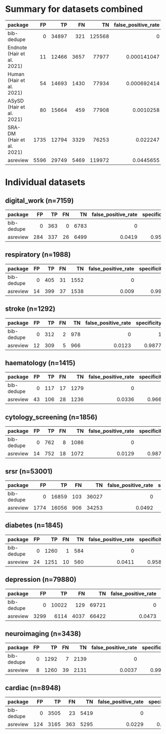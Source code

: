 # Summary for datasets combined

| package                    |   FP |    TP |   FN |     TN |   false_positive_rate |   specificity |   sensitivity |   precision |       f1 |
|:---------------------------|-----:|------:|-----:|-------:|----------------------:|--------------:|--------------:|------------:|---------:|
| bib-dedupe                 |    0 | 34897 |  321 | 125568 |           0           |      1        |      0.990885 |    1        | 0.995422 |
| Endnote (Hair et al. 2021) |   11 | 12466 | 3657 |  77977 |           0.000141047 |      0.999859 |      0.773181 |    0.999118 | 0.871748 |
| Human (Hair et al. 2021)   |   54 | 14693 | 1430 |  77934 |           0.000692414 |      0.999308 |      0.911307 |    0.996338 | 0.951927 |
| ASySD (Hair et al. 2021)   |   80 | 15664 |  459 |  77908 |           0.0010258   |      0.998974 |      0.971531 |    0.994919 | 0.983086 |
| SRA-DM (Hair et al. 2021)  | 1735 | 12794 | 3329 |  76253 |           0.022247    |      0.977753 |      0.793525 |    0.880584 | 0.834791 |
| asreview                   | 5596 | 29749 | 5469 | 119972 |           0.0445655   |      0.955435 |      0.84471  |    0.841675 | 0.84319  |

# Individual datasets

## digital_work (n=7159)

| package    |   FP |   TP |   FN |   TN |   false_positive_rate |   specificity |   sensitivity |   precision |    f1 | runtime   |
|:-----------|-----:|-----:|-----:|-----:|----------------------:|--------------:|--------------:|------------:|------:|:----------|
| bib-dedupe |    0 |  363 |    0 | 6783 |                0      |        1      |        1      |      1      | 1     | 0:00:36   |
| asreview   |  284 |  337 |   26 | 6499 |                0.0419 |        0.9581 |        0.9284 |      0.5427 | 0.685 | 0:00:00   |

## respiratory (n=1988)

| package    |   FP |   TP |   FN |   TN |   false_positive_rate |   specificity |   sensitivity |   precision |     f1 | runtime   |
|:-----------|-----:|-----:|-----:|-----:|----------------------:|--------------:|--------------:|------------:|-------:|:----------|
| bib-dedupe |    0 |  405 |   31 | 1552 |                 0     |         1     |        0.9289 |      1      | 0.9631 | 0:00:09   |
| asreview   |   14 |  399 |   37 | 1538 |                 0.009 |         0.991 |        0.9151 |      0.9661 | 0.9399 | 0:00:00   |

## stroke (n=1292)

| package    |   FP |   TP |   FN |   TN |   false_positive_rate |   specificity |   sensitivity |   precision |     f1 | runtime   |
|:-----------|-----:|-----:|-----:|-----:|----------------------:|--------------:|--------------:|------------:|-------:|:----------|
| bib-dedupe |    0 |  312 |    2 |  978 |                0      |        1      |        0.9936 |      1      | 0.9968 | 0:00:07   |
| asreview   |   12 |  309 |    5 |  966 |                0.0123 |        0.9877 |        0.9841 |      0.9626 | 0.9732 | 0:00:00   |

## haematology (n=1415)

| package    |   FP |   TP |   FN |   TN |   false_positive_rate |   specificity |   sensitivity |   precision |     f1 | runtime   |
|:-----------|-----:|-----:|-----:|-----:|----------------------:|--------------:|--------------:|------------:|-------:|:----------|
| bib-dedupe |    0 |  117 |   17 | 1279 |                0      |        1      |        0.8731 |      1      | 0.9323 | 0:00:09   |
| asreview   |   43 |  106 |   28 | 1236 |                0.0336 |        0.9664 |        0.791  |      0.7114 | 0.7491 | 0:00:00   |

## cytology_screening (n=1856)

| package    |   FP |   TP |   FN |   TN |   false_positive_rate |   specificity |   sensitivity |   precision |     f1 | runtime   |
|:-----------|-----:|-----:|-----:|-----:|----------------------:|--------------:|--------------:|------------:|-------:|:----------|
| bib-dedupe |    0 |  762 |    8 | 1086 |                0      |        1      |        0.9896 |      1      | 0.9948 | 0:00:07   |
| asreview   |   14 |  752 |   18 | 1072 |                0.0129 |        0.9871 |        0.9766 |      0.9817 | 0.9792 | 0:00:00   |

## srsr (n=53001)

| package    |   FP |    TP |   FN |    TN |   false_positive_rate |   specificity |   sensitivity |   precision |    f1 | runtime   |
|:-----------|-----:|------:|-----:|------:|----------------------:|--------------:|--------------:|------------:|------:|:----------|
| bib-dedupe |    0 | 16859 |  103 | 36027 |                0      |        1      |        0.9939 |      1      | 0.997 | 0:03:09   |
| asreview   | 1774 | 16056 |  906 | 34253 |                0.0492 |        0.9508 |        0.9466 |      0.9005 | 0.923 | 0:00:02   |

## diabetes (n=1845)

| package    |   FP |   TP |   FN |   TN |   false_positive_rate |   specificity |   sensitivity |   precision |     f1 | runtime   |
|:-----------|-----:|-----:|-----:|-----:|----------------------:|--------------:|--------------:|------------:|-------:|:----------|
| bib-dedupe |    0 | 1260 |    1 |  584 |                0      |        1      |        0.9992 |      1      | 0.9996 | 0:00:05   |
| asreview   |   24 | 1251 |   10 |  560 |                0.0411 |        0.9589 |        0.9921 |      0.9812 | 0.9866 | 0:00:00   |

## depression (n=79880)

| package    |   FP |    TP |   FN |    TN |   false_positive_rate |   specificity |   sensitivity |   precision |     f1 | runtime   |
|:-----------|-----:|------:|-----:|------:|----------------------:|--------------:|--------------:|------------:|-------:|:----------|
| bib-dedupe |    0 | 10022 |  129 | 69721 |                0      |        1      |        0.9873 |      1      | 0.9936 | 0:06:02   |
| asreview   | 3299 |  6114 | 4037 | 66422 |                0.0473 |        0.9527 |        0.6023 |      0.6495 | 0.625  | 0:00:04   |

## neuroimaging (n=3438)

| package    |   FP |   TP |   FN |   TN |   false_positive_rate |   specificity |   sensitivity |   precision |     f1 | runtime   |
|:-----------|-----:|-----:|-----:|-----:|----------------------:|--------------:|--------------:|------------:|-------:|:----------|
| bib-dedupe |    0 | 1292 |    7 | 2139 |                0      |        1      |        0.9946 |      1      | 0.9973 | 0:00:15   |
| asreview   |    8 | 1260 |   39 | 2131 |                0.0037 |        0.9963 |        0.97   |      0.9937 | 0.9817 | 0:00:00   |

## cardiac (n=8948)

| package    |   FP |   TP |   FN |   TN |   false_positive_rate |   specificity |   sensitivity |   precision |     f1 | runtime   |
|:-----------|-----:|-----:|-----:|-----:|----------------------:|--------------:|--------------:|------------:|-------:|:----------|
| bib-dedupe |    0 | 3505 |   23 | 5419 |                0      |        1      |        0.9935 |      1      | 0.9967 | 0:00:35   |
| asreview   |  124 | 3165 |  363 | 5295 |                0.0229 |        0.9771 |        0.8971 |      0.9623 | 0.9286 | 0:00:00   |
